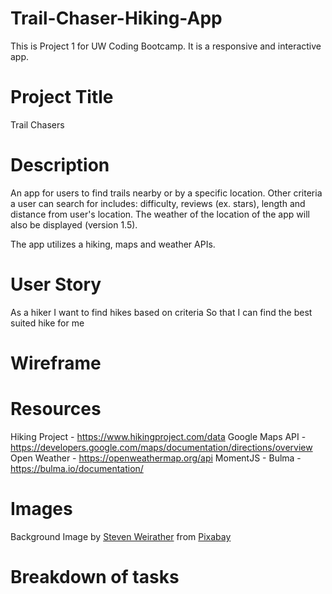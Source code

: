 # Trail-Chaser-Hiking-App
This is Project 1 for UW Coding Bootcamp. It is a responsive and interactive app. 

# Project Title
Trail Chasers

# Description
An app for users to find trails nearby or by a specific location. Other criteria a user can search for includes: difficulty, reviews (ex. stars), length and distance from user's location. The weather of the location of the app will also be displayed (version 1.5). 

The app utilizes a hiking, maps and weather APIs.

# User Story
As a hiker
I want to find hikes based on criteria
So that I can find the best suited hike for me

# Wireframe

# Resources
Hiking Project - https://www.hikingproject.com/data
Google Maps API - https://developers.google.com/maps/documentation/directions/overview
Open Weather -  https://openweathermap.org/api
MomentJS - 
Bulma - https://bulma.io/documentation/

# Images
Background Image by <a href="https://pixabay.com/users/zapculture-17422764/?utm_source=link-attribution&amp;utm_medium=referral&amp;utm_campaign=image&amp;utm_content=5649828">Steven Weirather</a> from <a href="https://pixabay.com/?utm_source=link-attribution&amp;utm_medium=referral&amp;utm_campaign=image&amp;utm_content=5649828">Pixabay</a>

# Breakdown of tasks
